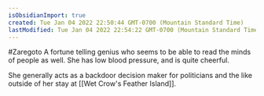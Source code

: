 ```yaml
---
isObsidianImport: true
created: Tue Jan 04 2022 22:50:44 GMT-0700 (Mountain Standard Time)
lastModified: Tue Jan 04 2022 22:54:22 GMT-0700 (Mountain Standard Time)
---
```

#Zaregoto 
A fortune telling genius who seems to be able to read the minds of people as well. She has low blood pressure, and is quite cheerful. 

She generally acts as a backdoor decision maker for politicians and the like outside of her stay at [[Wet Crow's Feather Island]].